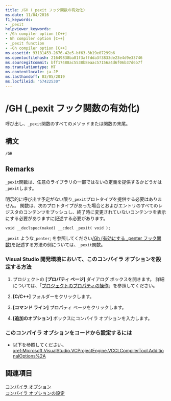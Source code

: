 ```yaml
---
title: /GH (_pexit フック関数の有効化)
ms.date: 11/04/2016
f1_keywords:
- _pexit
helpviewer_keywords:
- /Gh compiler option [C++]
- Gh compiler option [C++]
- _pexit function
- -Gh compiler option [C++]
ms.assetid: 93181453-2676-42e5-bf63-3b19e07299b6
ms.openlocfilehash: 21649838ba81f3affdda3f3833de23e4d9e33746
ms.sourcegitcommit: bff17488ac5538b8eaac57156a4d6f06b37d6b7f
ms.translationtype: MT
ms.contentlocale: ja-JP
ms.lasthandoff: 03/05/2019
ms.locfileid: "57422530"
---
```

# <a name="gh-enable-pexit-hook-function"></a>/GH (_pexit フック関数の有効化)

呼び出し、`_pexit`関数のすべてのメソッドまたは関数の末尾。

## <a name="syntax"></a>構文

```
/GH
```

## <a name="remarks"></a>Remarks

`_pexit`関数は、任意のライブラリの一部ではないの定義を提供するかどうかは`_pexit`します。

明示的に呼び出す予定がない限り`_pexit`プロトタイプを提供する必要はありません。 関数は、次のプロトタイプがあった場合とおよびエントリのすべてのレジスタのコンテンツをプッシュし、終了時に変更されていないコンテンツを表示にする必要がありますに記述する必要があります。

```
void __declspec(naked) __cdecl _pexit( void );
```

`_pexit` ような`_penter`; を参照してください[/Gh (有効にする _penter フック関数)](../../build/reference/gh-enable-penter-hook-function.md)を記述する方法の例については、`_pexit`関数。

### <a name="to-set-this-compiler-option-in-the-visual-studio-development-environment"></a>Visual Studio 開発環境において、このコンパイラ オプションを設定する方法

1. プロジェクトの **[プロパティ ページ]** ダイアログ ボックスを開きます。 詳細については、「[プロジェクトのプロパティの操作](../../ide/working-with-project-properties.md)」を参照してください。

1. **[C/C++]** フォルダーをクリックします。

1. **[コマンド ライン]** プロパティ ページをクリックします。

1. **[追加のオプション]** ボックスにコンパイラ オプションを入力します。

### <a name="to-set-this-compiler-option-programmatically"></a>このコンパイラ オプションをコードから設定するには

- 以下を参照してください。<xref:Microsoft.VisualStudio.VCProjectEngine.VCCLCompilerTool.AdditionalOptions%2A>

## <a name="see-also"></a>関連項目

[コンパイラ オプション](../../build/reference/compiler-options.md)<br/>
[コンパイラ オプションの設定](../../build/reference/setting-compiler-options.md)
